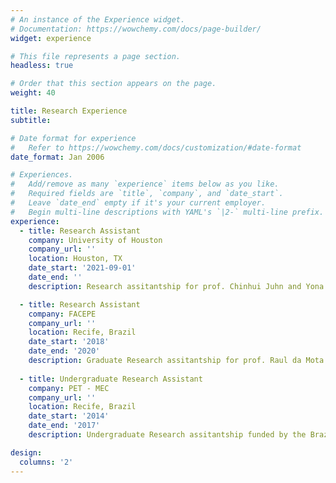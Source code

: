 ```yaml
---
# An instance of the Experience widget.
# Documentation: https://wowchemy.com/docs/page-builder/
widget: experience

# This file represents a page section.
headless: true

# Order that this section appears on the page.
weight: 40

title: Research Experience
subtitle:

# Date format for experience
#   Refer to https://wowchemy.com/docs/customization/#date-format
date_format: Jan 2006

# Experiences.
#   Add/remove as many `experience` items below as you like.
#   Required fields are `title`, `company`, and `date_start`.
#   Leave `date_end` empty if it's your current employer.
#   Begin multi-line descriptions with YAML's `|2-` multi-line prefix.
experience:
  - title: Research Assistant
    company: University of Houston
    company_url: ''
    location: Houston, TX
    date_start: '2021-09-01'
    date_end: ''
    description: Research assitantship for prof. Chinhui Juhn and Yona Rubinstein

  - title: Research Assistant
    company: FACEPE
    company_url: ''
    location: Recife, Brazil
    date_start: '2018'
    date_end: '2020'
    description: Graduate Research assitantship for prof. Raul da Mota Silveira Neto 
    
  - title: Undergraduate Research Assistant
    company: PET - MEC
    company_url: ''
    location: Recife, Brazil
    date_start: '2014'
    date_end: '2017'
    description: Undergraduate Research assitantship funded by the Brazilian government

design:
  columns: '2'
---
```

